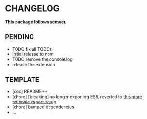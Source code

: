# CHANGELOG
**This package follows [semver](https://semver.org/).**

## PENDING
* TODO fix all TODOs
* initial release to npm
* TODO remove the console.log
* release the extension

## TEMPLATE
* [doc] README++
* [chore] [breaking] no longer exporting ES5, reverted to [this more rationale export setup](../../CONTRIBUTING/module-exports.md)
* [chore] bumped dependencies
* ...
